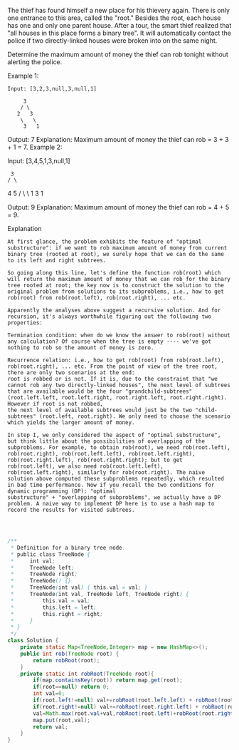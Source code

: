 The thief has found himself a new place for his thievery again. There is only one entrance to this area, called the "root." Besides the root, each house has one and only one parent house. After a tour, the smart thief realized that "all houses in this place forms a binary tree". It will automatically contact the police if two directly-linked houses were broken into on the same night.

Determine the maximum amount of money the thief can rob tonight without alerting the police.

Example 1:
```
Input: [3,2,3,null,3,null,1]

     3
    / \
   2   3
    \   \ 
     3   1
```
Output: 7 
Explanation: Maximum amount of money the thief can rob = 3 + 3 + 1 = 7.
Example 2:

Input: [3,4,5,1,3,null,1]

     3
    / \
   4   5
  / \   \ 
 1   3   1

Output: 9
Explanation: Maximum amount of money the thief can rob = 4 + 5 = 9.

Explanation
```
At first glance, the problem exhibits the feature of "optimal substructure": if we want to rob maximum amount of money from current binary tree (rooted at root), we surely hope that we can do the same to its left and right subtrees.

So going along this line, let's define the function rob(root) which will return the maximum amount of money that we can rob for the binary tree rooted at root; the key now is to construct the solution to the original problem from solutions to its subproblems, i.e., how to get rob(root) from rob(root.left), rob(root.right), ... etc.

Apparently the analyses above suggest a recursive solution. And for recursion, it's always worthwhile figuring out the following two properties:

Termination condition: when do we know the answer to rob(root) without any calculation? Of course when the tree is empty ---- we've got nothing to rob so the amount of money is zero.

Recurrence relation: i.e., how to get rob(root) from rob(root.left), rob(root.right), ... etc. From the point of view of the tree root, there are only two scenarios at the end:
root is robbed or is not. If it is, due to the constraint that "we cannot rob any two directly-linked houses", the next level of subtrees that are available would be the four "grandchild-subtrees" (root.left.left, root.left.right, root.right.left, root.right.right). However if root is not robbed, 
the next level of available subtrees would just be the two "child-subtrees" (root.left, root.right). We only need to choose the scenario which yields the larger amount of money.

In step I, we only considered the aspect of "optimal substructure", but think little about the possibilities of overlapping of the subproblems. For example, to obtain rob(root), we need rob(root.left), rob(root.right), rob(root.left.left), rob(root.left.right), rob(root.right.left), rob(root.right.right); but to get rob(root.left), we also need rob(root.left.left), rob(root.left.right), similarly for rob(root.right). The naive solution above computed these subproblems repeatedly, which resulted in bad time performance. Now if you recall the two conditions for dynamic programming (DP): "optimal
substructure" + "overlapping of subproblems", we actually have a DP problem. A naive way to implement DP here is to use a hash map to record the results for visited subtrees.


```

```java


/**
 * Definition for a binary tree node.
 * public class TreeNode {
 *     int val;
 *     TreeNode left;
 *     TreeNode right;
 *     TreeNode() {}
 *     TreeNode(int val) { this.val = val; }
 *     TreeNode(int val, TreeNode left, TreeNode right) {
 *         this.val = val;
 *         this.left = left;
 *         this.right = right;
 *     }
 * }
 */
class Solution {
    private static Map<TreeNode,Integer> map = new HashMap<>(); 
    public int rob(TreeNode root) {
        return robRoot(root);
    }
    private static int robRoot(TreeNode root){
        if(map.containsKey(root)) return map.get(root);
        if(root==null) return 0;
        int val=0;
        if(root.left!=null) val+=robRoot(root.left.left) + robRoot(root.left.right);
        if(root.right!=null) val+=robRoot(root.right.left) + robRoot(root.right.right);
        val=Math.max(root.val+val,robRoot(root.left)+robRoot(root.right));
        map.put(root,val);
        return val;
    }
}
```
